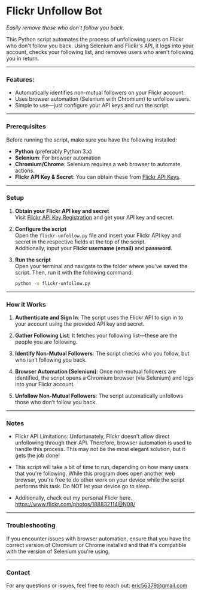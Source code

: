 # Flickr Unfollow Bot  
*Easily remove those who don't follow you back.*

This Python script automates the process of unfollowing users on Flickr who don't follow you back. Using Selenium and Flickr's API, it logs into your account, checks your following list, and removes users who aren't following you in return.

---

### Features:
- Automatically identifies non-mutual followers on your Flickr account.
- Uses browser automation (Selenium with Chromium) to unfollow users.
- Simple to use—just configure your API keys and run the script.

---

### Prerequisites
Before running the script, make sure you have the following installed:

- **Python** (preferably Python 3.x)
- **Selenium**: For browser automation
- **Chromium/Chrome**: Selenium requires a web browser to automate actions.
- **Flickr API Key & Secret**: You can obtain these from [Flickr API Keys](https://www.flickr.com/services/api/misc.api_keys.html).

---

### Setup

1. **Obtain your Flickr API key and secret**  
   Visit [Flickr API Key Registration](https://www.flickr.com/services/api/misc.api_keys.html) and get your API key and secret.

2. **Configure the script**  
   Open the `flickr-unfollow.py` file and insert your Flickr API key and secret in the respective fields at the top of the script.  
   Additionally, input your **Flickr username (email)** and **password**.

3. **Run the script**  
   Open your terminal and navigate to the folder where you've saved the script. Then, run it with the following command:
   ```bash
   python -u flickr-unfollow.py

---

### How it Works

1. **Authenticate and Sign In**: The script uses the Flickr API to sign in to your account using the provided API key and secret.

2. **Gather Following List**: It fetches your following list—these are the people you are following.

3. **Identify Non-Mutual Followers**: The script checks who you follow, but who isn’t following you back.

4. **Browser Automation (Selenium)**: Once non-mutual followers are identified, the script opens a Chromium browser (via Selenium) and logs into your Flickr account.

5. **Unfollow Non-Mutual Followers**: The script automatically unfollows those who don’t follow you back.


---

### Notes

- Flickr API Limitations: Unfortunately, Flickr doesn't allow direct unfollowing through their API. Therefore, browser automation is used to handle this process. This may not be the most elegant solution, but it gets the job done!

- This script will take a bit of time to run, depending on how many users that you're following. While this program does open another web browser, you're free to do other work on your device while the script performs this task. Do NOT let your device go to sleep.

- Additionally, check out my personal Flickr here. https://www.flickr.com/photos/188832114@N08/

---

### Troubleshooting

If you encounter issues with browser automation, ensure that you have the correct version of Chromium or Chrome installed and that it's compatible with the version of Selenium you're using.

---

### Contact

For any questions or issues, feel free to reach out: eric56379@gmail.com
